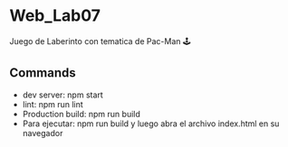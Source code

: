 # Web_Lab07
Juego de Laberinto con tematica de Pac-Man 🕹

## Commands
- dev server: npm start
- lint: npm run lint
- Production build: npm run build
- Para ejecutar: npm run build y luego abra el archivo index.html en su navegador
